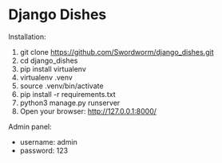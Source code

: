 # Django Dishes
Installation:
1) git clone https://github.com/Swordworm/django_dishes.git
2) cd django_dishes
3) pip install virtualenv
4) virtualenv .venv
5) source .venv/bin/activate
6) pip install -r requirements.txt
7) python3 manage.py runserver
8) Open your browser: http://127.0.0.1:8000/

Admin panel:
- username: admin
- password: 123
